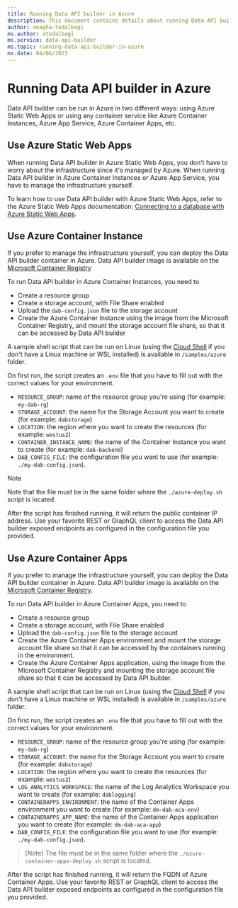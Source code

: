 ```yaml
---
title: Running Data API builder in Azure
description: This document contains details about running Data API builder in Azure.
author: anagha-todalbagi
ms.author: atodalbagi
ms.service: data-api-builder
ms.topic: running-data-api-builder-in-azure
ms.date: 04/06/2023
---
```


# Running Data API builder in Azure

Data API builder can be run in Azure in two different ways: using Azure Static Web Apps or using any container service like Azure Container Instances, Azure App Service, Azure Container Apps, etc.

## Use Azure Static Web Apps

When running Data API builder in Azure Static Web Apps, you don't have to worry about the infrastructure since it's managed by Azure. When running Data API builder in Azure Container Instances or Azure App Service, you have to manage the infrastructure yourself.

To learn how to use Data API builder with Azure Static Web Apps, refer to the Azure Static Web Apps documentation: [Connecting to a database with Azure Static Web Apps](/azure/static-web-apps/database-overview).

## Use Azure Container Instance

If you prefer to manage the infrastructure yourself, you can deploy the Data API builder container in Azure. Data API builder image is available on the [Microsoft Container Registry](https://mcr.microsoft.com/product/azure-databases/data-api-builder/about)

To run Data API builder in Azure Container Instances, you need to

- Create a resource group
- Create a storage account, with File Share enabled
- Upload the `dab-config.json` file to the storage account
- Create the Azure Container Instance using the image from the Microsoft Container Registry, and mount the storage account file share, so that it can be accessed by Data API builder

A sample shell script that can be run on Linux (using the [Cloud Shell](/azure/cloud-shell/overview) if you don't have a Linux machine or WSL installed) is available in `/samples/azure` folder.

On first run, the script creates an `.env` file that you have to fill out with the correct values for your environment.

- `RESOURCE_GROUP`: name of the resource group you're using (for example: `my-dab-rg`)
- `STORAGE_ACCOUNT`: the name for the Storage Account you want to create (for example: `dabstorage`)
- `LOCATION`: the region where you want to create the resources (for example: `westus2`)
- `CONTAINER_INSTANCE_NAME`: the name of the Container Instance you want to create (for example: `dab-backend`)
- `DAB_CONFIG_FILE`: the configuration file you want to use (for example: `./my-dab-config.json`).

> [!NOTE]
> Note that the file must be in the same folder where the `./azure-deploy.sh` script is located.

After the script has finished running, it will return the public container IP address. Use your favorite REST or GraphQL client to access the Data API builder exposed endpoints as configured in the configuration file you provided.

## Use Azure Container Apps

If you prefer to manage the infrastructure yourself, you can deploy the Data API builder container in Azure. Data API builder image is available on the [Microsoft Container Registry](https://mcr.microsoft.com/product/azure-databases/data-api-builder/about).

To run Data API builder in Azure Container Apps, you need to

- Create a resource group
- Create a storage account, with File Share enabled
- Upload the `dab-config.json` file to the storage account
- Create the Azure Container Apps environment and mount the storage account file share so that it can be accessed by the containers running in the environment.
- Create the Azure Container Apps application, using the image from the Microsoft Container Registry and mounting the storage account file share so that it can be accessed by Data API builder.

A sample shell script that can be run on Linux (using the [Cloud Shell](/azure/cloud-shell/overview) if you don't have a Linux machine or WSL installed) is available in `/samples/azure` folder.

On first run, the script creates an `.env` file that you have to fill out with the correct values for your environment.

- `RESOURCE_GROUP`: name of the resource group you're using (for example: `my-dab-rg`)
- `STORAGE_ACCOUNT`: the name for the Storage Account you want to create (for example: `dabstorage`)
- `LOCATION`: the region where you want to create the resources (for example: `westus2`)
- `LOG_ANALYTICS_WORKSPACE`: the name of the Log Analytics Workspace you want to create (for example: `dablogging`)
- `CONTAINERAPPS_ENVIRONMENT`: the name of the Container Apps environment you want to create (for example: `dm-dab-aca-env`)
- `CONTAINERAPPS_APP_NAME`: the name of the Container Apps application you want to create (for example: `dm-dab-aca-app`)
- `DAB_CONFIG_FILE`: the configuration file you want to use (for example: `./my-dab-config.json`).

> [Note]
> The file must be in the same folder where the `./azure-container-apps-deploy.sh` script is located.

After the script has finished running, it will return the FQDN of Azure Container Apps. Use your favorite REST or GraphQL client to access the Data API builder exposed endpoints as configured in the configuration file you provided.

